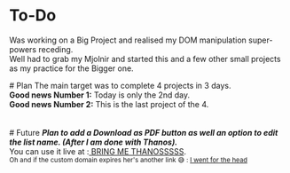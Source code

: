 # To-Do
<p>Was working on a Big Project and realised my DOM manipulation super-powers receding.<br>
Well had to grab my Mjolnir and started this and a few other small projects as my practice for the Bigger one.<br><p>
# Plan
The main target was to complete 4 projects in 3 days.<br>
<strong>Good news Number 1:</strong> Today is only the 2nd day.<br>
<strong>Good news Number 2:</strong> This is the last project of the 4.<br><br><br>
# Future
<strong><em>Plan to add a Download as PDF button as well an option to edit the list name. (After I am done with Thanos).</em></strong>
<br>You can use it live at :<a href="https://todolist.tk/"> BRING ME THANOSSSSS</a>.
<br><small>Oh and if the custom domain expires her's another link 😅 : <a href="https://ashish-list.netlify.app/"> I went for the head</a></small>
